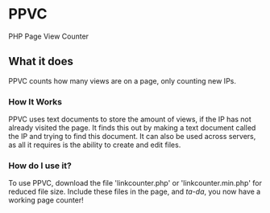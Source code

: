 # PPVC
PHP Page View Counter

## What it does
PPVC counts how many views are on a page, only counting new IPs.

### How It Works
PPVC uses text documents to store the amount of views, if the IP has not already visited the page. It finds this out by making a text document called the IP and trying to find this document.
It can also be used across servers, as all it requires is the ability to create and edit files.

### How do I use it?
To use PPVC, download the file 'linkcounter.php' or 'linkcounter.min.php' for reduced file size. Include these files in the page, and _ta-da_, you now have a working page counter!
